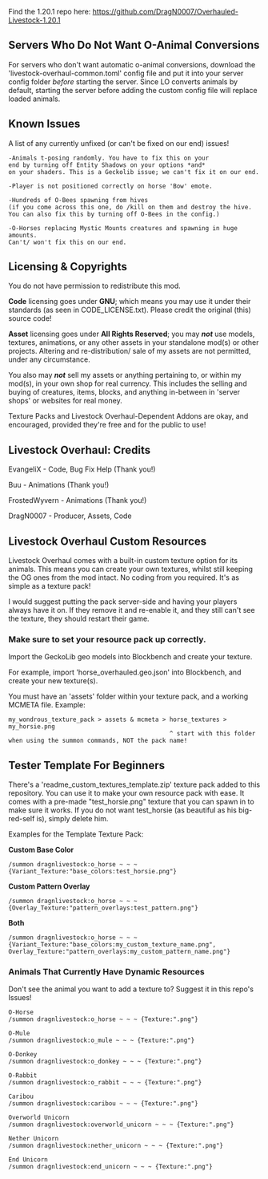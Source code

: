 Find the 1.20.1 repo here: 
https://github.com/DragN0007/Overhauled-Livestock-1.20.1

## Servers Who Do Not Want O-Animal Conversions
For servers who don't want automatic o-animal conversions,
download the 'livestock-overhaul-common.toml' config file
and put it into your server config folder *before*
starting the server. Since LO converts animals by default,
starting the server before adding the custom config file
will replace loaded animals.

## Known Issues
A list of any currently unfixed (or can't be fixed on our end) issues!

```
-Animals t-posing randomly. You have to fix this on your
end by turning off Entity Shadows on your options *and*
on your shaders. This is a Geckolib issue; we can't fix it on our end.

-Player is not positioned correctly on horse 'Bow' emote. 

-Hundreds of O-Bees spawning from hives 
(if you come across this one, do /kill on them and destroy the hive.
You can also fix this by turning off O-Bees in the config.)

-O-Horses replacing Mystic Mounts creatures and spawning in huge amounts. 
Can't/ won't fix this on our end.
```

## Licensing & Copyrights

You do not have permission to redistribute this mod. 

**Code** licensing goes under **GNU**; which means you may use it under their standards (as seen in CODE_LICENSE.txt).
Please credit the original (this) source code!

**Asset** licensing goes under **All Rights Reserved**; 
you may ***not*** use models, textures, animations, or any other assets in your standalone mod(s) or other projects.
Altering and re-distribution/ sale of my assets are not permitted, under any circumstance.

You also may ***not*** sell my assets or anything pertaining to, or within my mod(s), in your own shop for real
currency. This includes the selling and buying of creatures, items, blocks, and anything in-between in 'server
shops' or websites for real money.

Texture Packs and Livestock Overhaul-Dependent Addons are okay, and encouraged, provided they're free and for the public to use!


## Livestock Overhaul: Credits

EvangeliX - Code, Bug Fix Help (Thank you!)

Buu - Animations (Thank you!)

FrostedWyvern - Animations (Thank you!)

DragN0007 - Producer, Assets, Code

## Livestock Overhaul Custom Resources
Livestock Overhaul comes with a built-in custom texture option for its animals.
This means you can create your own textures, whilst still keeping the OG ones from the mod intact.
No coding from you required. It's as simple as a texture pack!

I would suggest putting the pack server-side and having your players always have it on. If they remove it
and re-enable it, and they still can't see the texture, they should restart their game.

### Make sure to set your resource pack up correctly.
Import the GeckoLib geo models into Blockbench and create your texture.

For example, import 'horse_overhauled.geo.json' into Blockbench, and create your new texture(s).

You must have an 'assets' folder within your texture pack, and a working MCMETA file. Example:

```
my_wondrous_texture_pack > assets & mcmeta > horse_textures > my_horsie.png
                                             ^ start with this folder when using the summon commands, NOT the pack name!
```

## Tester Template For Beginners

There's a 'readme_custom_textures_template.zip' texture pack added to this repository. You can use it to make your own
resource pack with ease. It comes with a pre-made "test_horsie.png" texture that you can spawn in to make sure it works.
If you do not want test_horsie (as beautiful as his big-red-self is), simply delete him. 

Examples for the Template Texture Pack:

**Custom Base Color**
```
/summon dragnlivestock:o_horse ~ ~ ~ {Variant_Texture:"base_colors:test_horsie.png"} 
```
**Custom Pattern Overlay**
```
/summon dragnlivestock:o_horse ~ ~ ~ {Overlay_Texture:"pattern_overlays:test_pattern.png"} 
```
**Both**
```
/summon dragnlivestock:o_horse ~ ~ ~ {Variant_Texture:"base_colors:my_custom_texture_name.png", Overlay_Texture:"pattern_overlays:my_custom_pattern_name.png"}
```

### Animals That Currently Have Dynamic Resources
Don't see the animal you want to add a texture to? Suggest it in this repo's Issues!

```
O-Horse
/summon dragnlivestock:o_horse ~ ~ ~ {Texture:".png"}

O-Mule
/summon dragnlivestock:o_mule ~ ~ ~ {Texture:".png"}

O-Donkey
/summon dragnlivestock:o_donkey ~ ~ ~ {Texture:".png"}

O-Rabbit
/summon dragnlivestock:o_rabbit ~ ~ ~ {Texture:".png"}

Caribou
/summon dragnlivestock:caribou ~ ~ ~ {Texture:".png"}

Overworld Unicorn
/summon dragnlivestock:overworld_unicorn ~ ~ ~ {Texture:".png"}

Nether Unicorn
/summon dragnlivestock:nether_unicorn ~ ~ ~ {Texture:".png"}

End Unicorn
/summon dragnlivestock:end_unicorn ~ ~ ~ {Texture:".png"}
```
